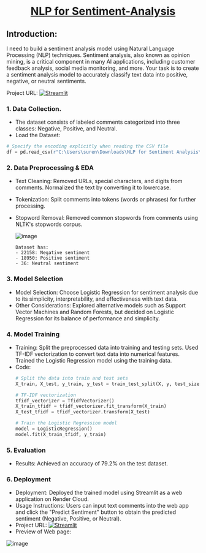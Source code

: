 # **<p align="center"><u>NLP for Sentiment-Analysis</u></p>**

## Introduction: 
I need to build a sentiment analysis model using Natural Language Processing (NLP) techniques. Sentiment analysis, also known as opinion 
mining, is a critical component in many AI applications, including customer feedback analysis, social media monitoring, and more. Your task 
is to create a sentiment analysis model to accurately classify text data into positive, negative, or neutral sentiments.

Project URL:  [![Streamlit](https://img.shields.io/badge/Streamlit-%230077B5.svg?logo=streamlit&logoColor=white)](https://sentiment-analysis-r6k1.onrender.com)


### 1. Data Collection.
  - The dataset consists of labeled comments categorized into three classes: Negative, Positive, and Neutral.
  - Load the Dataset:
  ```python
  # Specify the encoding explicitly when reading the CSV file
  df = pd.read_csv(r"C:\Users\suren\Downloads\NLP for Sentiment Analysis\Dataset\hate.csv", encoding='latin1')
  ```
  

### 2. Data Preprocessing & EDA
- Text Cleaning: Removed URLs, special characters, and digits from comments. Normalized the text by converting it to lowercase.
- Tokenization: Split comments into tokens (words or phrases) for further processing.
- Stopword Removal: Removed common stopwords from comments using NLTK's stopwords corpus.
  
  ![image](https://github.com/Surendraprajapat18/Sentiment-Analysis/assets/97840357/e1f55af5-d71f-423a-a3d0-f2594d78d00e)

      Dataset has:
      - 22158: Negative sentiment
      - 18950: Positive sentiment
      - 36: Neutral sentiment


### 3. Model Selection
- Model Selection: Choose Logistic Regression for sentiment analysis due to its simplicity, interpretability, and effectiveness with text data.
- Other Considerations: Explored alternative models such as Support Vector Machines and Random Forests, but decided on Logistic Regression for its balance of performance and simplicity.

### 4. Model Training
  - Training: Split the preprocessed data into training and testing sets. Used TF-IDF vectorization to convert text data into numerical features. Trained the Logistic Regression model using the training data.
  - Code:
    ```python
    # Split the data into train and test sets
    X_train, X_test, y_train, y_test = train_test_split(X, y, test_size=0.3, random_state=30)
    
    # TF-IDF vectorization
    tfidf_vectorizer = TfidfVectorizer()
    X_train_tfidf = tfidf_vectorizer.fit_transform(X_train)
    X_test_tfidf = tfidf_vectorizer.transform(X_test)
    
    # Train the Logistic Regression model
    model = LogisticRegression()
    model.fit(X_train_tfidf, y_train)
    ```

### 5. Evaluation
- Results: Achieved an accuracy of 79.2% on the test dataset.

### 6. Deployment
- Deployment: Deployed the trained model using Streamlit as a web application on Render Cloud.
- Usage Instructions: Users can input text comments into the web app and click the "Predict Sentiment" button to obtain the predicted sentiment (Negative, Positive, or Neutral).
- Project URL:  [![Streamlit](https://img.shields.io/badge/Streamlit-%230077B5.svg?logo=streamlit&logoColor=white)](https://sentiment-analysis-r6k1.onrender.com)
- Preview of Web page:
  
![image](https://github.com/Surendraprajapat18/Sentiment-Analysis/assets/97840357/6dac67df-8266-43c7-ad34-537f5c17be6a)


